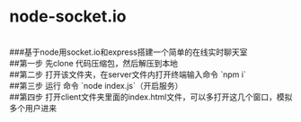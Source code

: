 # node-socket.io

<br>
###基于node用socket.io和express搭建一个简单的在线实时聊天室

<br>
##第一步 先clone 代码压缩包，然后解压到本地
<br>
##第二步 打开该文件夹，在server文件内打开终端输入命令 `npm i`
<br>
##第三步 运行 命令 `node index.js`（开启服务）
<br>
##第四步 打开client文件夹里面的index.html文件，可以多打开这几个窗口，模拟多个用户进来
